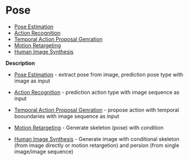 # Pose
* [Pose Estimation](pose.md)
* [Action Recognition](action.md)
* [Temporal Action Proposal Genration](temporal_proposal.md)
* [Motion Retargeting](motion_retargeting.md)
* [Human Image Synthesis](human_image_synthesis.md)

**Description**
* [Pose Estimation](pose.md) - extract pose from image, prediction pose type with image as input

* [Action Recognition](action.md) - prediction action type with image sequence as input
* [Temporal Action Proposal Genration](temporal_proposal.md) - propose action with temporal booundaries with image sequence as input

* [Motion Retargeting](motion_retargeting.md) - Generate skeleton (pose) with condition
* [Human Image Synthesis](human_image_synthesis.md) - Generate image with conditional skeleton (from image directly or motion retargetion) and persion (from single image/image sequence)